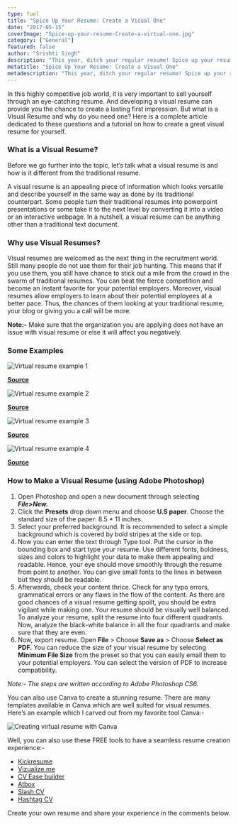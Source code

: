 ```yaml
---
type: fuel
title: "Spice Up Your Resume: Create a Visual One"
date: "2017-05-15"
coverImage: "Spice-up-your-resume-Create-a-virtual-one.jpg"
category: ["General"]
featured: false 
author: "Srishti Singh"
description: "This year, ditch your regular resume! Spice up your resume by creating a visual one. Read on the article to find out how."
metatitle: "Spice Up Your Resume: Create a Visual One"
metadescription: "This year, ditch your regular resume! Spice up your resume by creating a visual one. Read on the article to find out how."
---
```

In this highly competitive job world, it is very important to sell yourself through an eye-catching resume. And developing a visual resume can provide you the chance to create a lasting first impression. But what is a Visual Resume and why do you need one? Here is a complete article dedicated to these questions and a tutorial on how to create a great visual resume for yourself. 

### **What is a Visual Resume?**

Before we go further into the topic, let’s talk what a visual resume is and how is it different from the traditional resume.

A visual resume is an appealing piece of information which looks versatile and describe yourself in the same way as done by its traditional counterpart. Some people turn their traditional resumes into powerpoint presentations or some take it to the next level by converting it into a video or an interactive webpage. In a nutshell, a visual resume can be anything other than a traditional text document. 

### **Why use Visual Resumes?**

Visual resumes are welcomed as the next thing in the recruitment world. Still many people do not use them for their job hunting. This means that if you use them, you still have chance to stick out a mile from the crowd in the swarm of traditional resumes. You can beat the fierce competition and become an instant favorite for your potential employers. Moreover, visual resumes allow employers to learn about their potential employees at a better pace. Thus, the chances of them looking at your traditional resume, your blog or giving you a call will be more.

**Note:-** Make sure that the organization you are applying does not have an issue with visual resume or else it will affect you negatively. 

### **Some Examples**

![Virtual resume example 1](Virtual-resume-example-1.jpg?ver=1553881376)

**[Source](https://www.behance.net/gallery/26611697/Curriculum-Vitae)**

![Virtual resume example 2](Virtual-resume-example-2.png?ver=1553881376)

**[Source](http://www.vizualresume.com/wp-content/uploads/2011/07/brand-new-resume-SimoneFortunini_cv_en.png?ver=1553881376)**

![Virtual resume example 3](Virtual-resume-example-3.jpg?ver=1553881376)

**[Source](https://biginterview.com/wp-content/uploads/2013-6-18-infographic-resume-3.jpg?ver=1553881376)** 

![Virtual resume example 4](Virtual-resume-example-4.jpg?ver=1553881376)

**[Source](https://staticblog.virtualvocations.com/2012/12/4_PERSONALITY.jpg?ver=1553881376)**

### **How to Make a Visual Resume (using Adobe Photoshop)**

1. Open Photoshop and open a new document through selecting **_File>New._**
2. Click the **Presets** drop down menu and choose **U.S paper**. Choose the standard size of the paper: 8.5 \* 11 inches.
3. Select your preferred background. It is recommended to select a simple background which is covered by bold stripes at the side or top.
4. Now you can enter the text through Type tool. Put the cursor in the bounding box and start type your resume. Use different fonts, boldness, sizes and colors to highlight your data to make them appealing and readable. Hence, your eye should move smoothly through the resume from point to another. You can give small fonts to the lines in between but they should be readable.
5. Afterwards, check your content thrice. Check for any typo errors, grammatical errors or any flaws in the flow of the content. As there are good chances of a visual resume getting spoilt, you should be extra vigilant while making one. Your resume should be visually well balanced. To analyze your resume, split the resume into four different quadrants. Now, analyze the black-white balance in all the four quadrants and make sure that they are even.
6. Now, export resume. Open **File** \> Choose **Save as** > Choose **Select as PDF.** You can reduce the size of your visual resume by selecting **Minimum File Size** from the preset so that you can easily email them to your potential employers. You can select the version of PDF to increase compatibility.

_Note:- The steps are written according to Adobe Photoshop CS6._

You can also use Canva to create a stunning resume. There are many templates available in Canva which are well suited for visual resumes. Here’s an example which I carved out from my favorite tool Canva:-

![Creating virtual resume with Canva](Creating-virtual-resume-with-Canva.png?ver=1553881376)

Well, you can also use these FREE tools to have a seamless resume creation experience:-

- [Kickresume](https://www.kickresume.com/)
- [Vizualize.me](http://vizualize.me/)
- [CV Ease builder](https://cvease.com/)
- [Atbox](https://atbox.io/)
- [Slash CV](http://www.slashcv.com/)
- [Hashtag CV](https://www.hashtagcv.com/)

Create your own resume and share your experience in the comments below.
